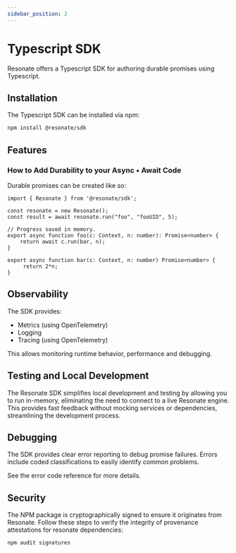 ```yaml
---
sidebar_position: 2
---
```


# Typescript SDK

Resonate offers a Typescript SDK for authoring durable promises using Typescript.

## Installation 

The Typescript SDK can be installed via npm:
```bash 
npm install @resonate/sdk
```

## Features

### How to Add Durability to your Async • Await Code

Durable promises can be created like so: 

```tsx title="src/resilient-promises.tsx"
import { Resonate } from '@resonate/sdk';

const resonate = new Resonate();
const result = await resonate.run("foo", "fooUID", 5);

// Progress saved in memory. 
export async function foo(c: Context, n: number): Promise<number> {
    return await c.run(bar, n); 
}

export async function bar(c: Context, n: number) Promise<number> {
     return 2*n; 
}
```

## Observability 

The SDK provides:

- Metrics (using OpenTelemetry)
- Logging
- Tracing (using OpenTelemetry)

This allows monitoring runtime behavior, performance and debugging.

## Testing and Local Development

The Resonate SDK simplifies local development and testing by allowing you to run in-memory, eliminating the need to connect to a live Resonate engine. This provides fast feedback without mocking services or dependencies, streamlining the development process.

## Debugging

The SDK provides clear error reporting to debug promise failures. Errors include coded classifications to easily identify common problems.

See the error code reference for more details.

## Security 

The NPM package is cryptographically signed to ensure it originates from Resonate. Follow these steps to verify the integrity of provenance attestations for resonate dependencies:

```bash 
npm audit signatures
```